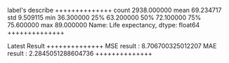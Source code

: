 

label's describe
++++++++++++++
count    2938.000000
mean       69.234717
std         9.509115
min        36.300000
25%        63.200000
50%        72.100000
75%        75.600000
max        89.000000
Name: Life expectancy, dtype: float64
++++++++++++++

Latest Result
++++++++++++++
MSE result : 8.706700325012207
MAE result : 2.2845051288604736
++++++++++++++